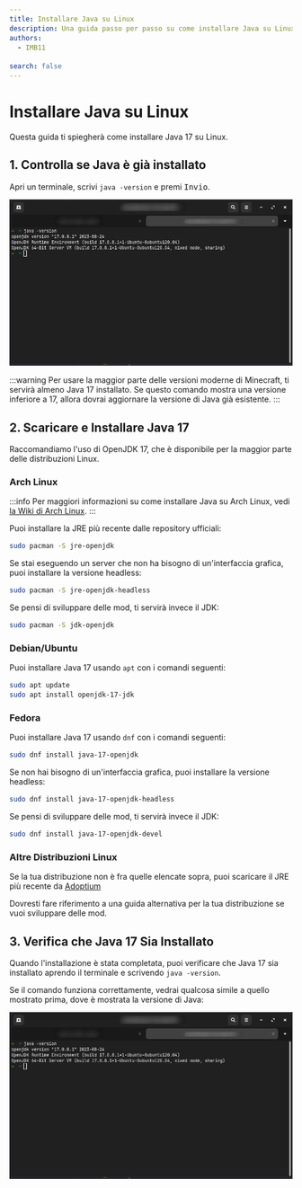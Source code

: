 ```yaml
---
title: Installare Java su Linux
description: Una guida passo per passo su come installare Java su Linux.
authors:
  - IMB11

search: false
---
```


# Installare Java su Linux

Questa guida ti spiegherà come installare Java 17 su Linux.

## 1. Controlla se Java è già installato

Apri un terminale, scrivi `java -version` e premi <kbd>Invio</kbd>.

![Terminale con scritto "java -version"](/assets/players/installing-java/linux-java-version.png)

:::warning
Per usare la maggior parte delle versioni moderne di Minecraft, ti servirà almeno Java 17 installato. Se questo comando mostra una versione inferiore a 17, allora dovrai aggiornare la versione di Java già esistente.
:::

## 2. Scaricare e Installare Java 17

Raccomandiamo l'uso di OpenJDK 17, che è disponibile per la maggior parte delle distribuzioni Linux.

### Arch Linux

:::info
Per maggiori informazioni su come installare Java su Arch Linux, vedi [la Wiki di Arch Linux](https://wiki.archlinux.org/title/Java).
:::

Puoi installare la JRE più recente dalle repository ufficiali:

```sh
sudo pacman -S jre-openjdk
```

Se stai eseguendo un server che non ha bisogno di un'interfaccia grafica, puoi installare la versione headless:

```sh
sudo pacman -S jre-openjdk-headless
```

Se pensi di sviluppare delle mod, ti servirà invece il JDK:

```sh
sudo pacman -S jdk-openjdk
```

### Debian/Ubuntu

Puoi installare Java 17 usando `apt` con i comandi seguenti:

```sh
sudo apt update
sudo apt install openjdk-17-jdk
```

### Fedora

Puoi installare Java 17 usando `dnf` con i comandi seguenti:

```sh
sudo dnf install java-17-openjdk
```

Se non hai bisogno di un'interfaccia grafica, puoi installare la versione headless:

```sh
sudo dnf install java-17-openjdk-headless
```

Se pensi di sviluppare delle mod, ti servirà invece il JDK:

```sh
sudo dnf install java-17-openjdk-devel
```

### Altre Distribuzioni Linux

Se la tua distribuzione non è fra quelle elencate sopra, puoi scaricare il JRE più recente da [Adoptium](https://adoptium.net/temurin/)

Dovresti fare riferimento a una guida alternativa per la tua distribuzione se vuoi sviluppare delle mod.

## 3. Verifica che Java 17 Sia Installato

Quando l'installazione è stata completata, puoi verificare che Java 17 sia installato aprendo il terminale e scrivendo `java -version`.

Se il comando funziona correttamente, vedrai qualcosa simile a quello mostrato prima, dove è mostrata la versione di Java:

![Terminale con scritto "java -version"](/assets/players/installing-java/linux-java-version.png)
